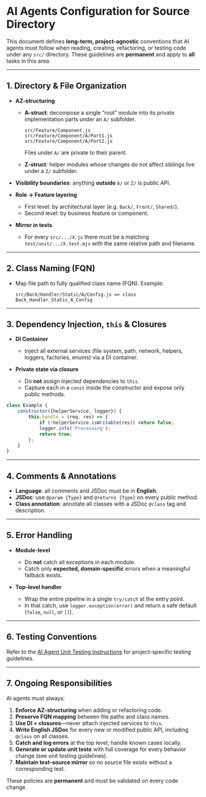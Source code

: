 # AI Agents Configuration for Source Directory

This document defines **long-term, project-agnostic** conventions that AI agents must follow when reading, creating, refactoring, or testing code under any `src/` directory. These guidelines are **permanent** and apply to **all** tasks in this area.

---

## 1. Directory & File Organization

* **AZ-structuring**

    * **A-struct**: decompose a single “root” module into its private implementation parts under an `A/` subfolder.

      ```text
      src/Feature/Component.js
      src/Feature/Component/A/Part1.js
      src/Feature/Component/A/Part2.js
      ```

      Files under `A/` are private to their parent.
    * **Z-struct**: helper modules whose changes do not affect siblings live under a `Z/` subfolder.

* **Visibility boundaries**: anything **outside** `A/` or `Z/` is public API.

* **Role → Feature layering**

    * First level: by architectural layer (e.g. `Back/`, `Front/`, `Shared/`).
    * Second level: by business feature or component.

* **Mirror in tests**

    * For every `src/.../X.js` there must be a matching `test/unit/.../X.test.mjs` with the same relative path and filename.

---

## 2. Class Naming (FQN)

* Map file path to fully qualified class name (FQN). Example:

  ```text
  src/Back/Handler/Static/A/Config.js => class Back_Handler_Static_A_Config
  ```

---

## 3. Dependency Injection, `this` & Closures

* **DI Container**

    * Inject all external services (file system, path, network, helpers, loggers, factories, enums) via a DI container.
* **Private state via closure**

    * Do **not** assign injected dependencies to `this`.
    * Capture each in a `const` inside the constructor and expose only public methods.

```js
class Example {
    constructor({helperService, logger}) {
        this.handle = (req, res) => {
            if (!helperService.isWritable(res)) return false;
            logger.info('Processing');
            return true;
        };
    }
}
```

---

## 4. Comments & Annotations

* **Language**: all comments and JSDoc must be in **English**.
* **JSDoc**: use `@param {Type}` and `@returns {Type}` on every public method.
* **Class annotation**: annotate all classes with a JSDoc `@class` tag and description.

---

## 5. Error Handling

* **Module-level**

    * Do **not** catch all exceptions in each module.
    * Catch only **expected, domain-specific** errors when a meaningful fallback exists.
* **Top-level handler**

    * Wrap the entire pipeline in a single `try/catch` at the entry point.
    * In that catch, use `logger.exception(error)` and return a safe default (`false`, `null`, or `[]`).

---

## 6. Testing Conventions

Refer to the [AI Agent Unit Testing Instructions](../test/unit/AGENTS.md) for project-specific testing guidelines.

---

## 7. Ongoing Responsibilities

AI agents must always:

1. **Enforce AZ-structuring** when adding or refactoring code.
2. **Preserve FQN mapping** between file paths and class names.
3. **Use DI + closures**—never attach injected services to `this`.
4. **Write English JSDoc** for every new or modified public API, including `@class` on all classes.
5. **Catch and log errors** at the top level; handle known cases locally.
6. **Generate or update unit tests** with full coverage for every behavior change (see unit testing guidelines).
7. **Maintain test-source mirror** so no source file exists without a corresponding test.

These policies are **permanent** and must be validated on every code change.
